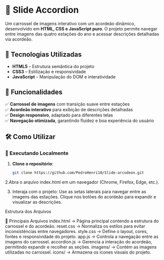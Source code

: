 # 🎨 Slide Accordion  

Um carrossel de imagens interativo com um acordeão dinâmico, desenvolvido em **HTML, CSS e JavaScript puro**. O projeto permite navegar entre imagens das quatro estações do ano e acessar descrições detalhadas via acordeão.  

## 🚀 Tecnologias Utilizadas  
- **HTML5** – Estrutura semântica do projeto  
- **CSS3** – Estilização e responsividade  
- **JavaScript** – Manipulação do DOM e interatividade  

## 🎯 Funcionalidades  
✅ **Carrossel de imagens** com transição suave entre estações  
✅ **Acordeão interativo** para exibição de descrições detalhadas  
✅ **Design responsivo**, adaptado para diferentes telas  
✅ **Navegação otimizada**, garantindo fluidez e boa experiência do usuário  

## 🛠 Como Utilizar  

### 🔹 Executando Localmente  
1. **Clone o repositório**:  
   ```bash
   git clone https://github.com/PedroHenri10/Slide-arcodeon.git

 2.Abra o arquivo index.html em um navegador (Chrome, Firefox, Edge, etc.).

 3. Interaja com o projeto:
    Use as setas laterais para navegar entre as imagens das estações.
    Clique nos botões do acordeão para expandir e visualizar as descrições.

Estrutura dos Arquivos

🔹 Principais Arquivos
index.html → Página principal contendo a estrutura do carrossel e do acordeão.
reset.css → Normaliza os estilos para evitar inconsistências entre navegadores.
style.css → Define o layout, cores, fontes e responsividade do projeto.
app.js → Controla a navegação entre as imagens do carrossel.
accordion.js → Gerencia a interação do acordeão, permitindo expandir e recolher as seções.
imagens/ → Contém as imagens utilizadas no carrossel.
icons/ → Armazena os ícones visuais do projeto.
